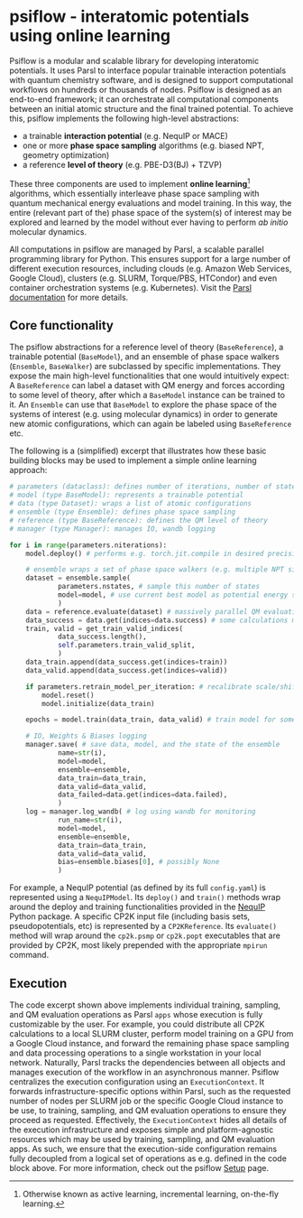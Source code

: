 # **psiflow** - interatomic potentials using online learning

Psiflow is a modular and scalable library for developing interatomic potentials.
It uses Parsl to interface popular trainable interaction potentials with
quantum chemistry software, and is designed to support computational workflows
on hundreds or thousands of nodes.
Psiflow is designed as an end-to-end framework; it can orchestrate all
computational components between an initial atomic structure and the final
trained potential.
To achieve this, psiflow implements the following high-level abstractions:

- a trainable **interaction potential** (e.g. NequIP or MACE)
- one or more **phase space sampling** algorithms (e.g. biased NPT, geometry optimization)
- a reference **level of theory** (e.g. PBE-D3(BJ) + TZVP)

These three components are used to implement **online learning**[^1] algorithms,
which essentially interleave phase space sampling with
quantum mechanical energy evaluations and model training.
In this way, the entire (relevant part of the) phase space of the system(s)
of interest may be explored and learned by the model without ever having to
perform *ab initio* molecular dynamics.

All computations in psiflow are managed by Parsl, a scalable parallel programming
library for Python.
This ensures support for a large number of different execution resources,
including clouds (e.g. Amazon Web Services, Google Cloud),
clusters (e.g. SLURM, Torque/PBS, HTCondor)
and even container orchestration systems (e.g. Kubernetes).
Visit the [Parsl documentation](https://parsl.readthedocs.io/en/stable/) for more details.


## Core functionality 

The psiflow abstractions for a reference level of theory (`BaseReference`), 
a trainable potential (`BaseModel`), and an ensemble of phase space walkers
(`Ensemble`, `BaseWalker`) are subclassed by specific implementations.
They expose the main high-level functionalities that one would intuitively
expect: A `BaseReference` can label a dataset with QM energy and forces according
to some level of theory, after which a `BaseModel` instance can be trained to it.
An `Ensemble` can use that `BaseModel` to explore the phase space of the systems
of interest (e.g. using molecular dynamics) in order to generate new
atomic configurations, which can again be labeled using `BaseReference` etc.

The following is a (simplified) excerpt that illustrates how these basic
building blocks may be used to implement a simple online
learning approach:

```py
# parameters (dataclass): defines number of iterations, number of states to sample etc.
# model (type BaseModel): represents a trainable potential
# data (type Dataset): wraps a list of atomic configurations
# ensemble (type Ensemble): defines phase space sampling
# reference (type BaseReference): defines the QM level of theory
# manager (type Manager): manages IO, wandb logging

for i in range(parameters.niterations):
    model.deploy() # performs e.g. torch.jit.compile in desired precision

    # ensemble wraps a set of phase space walkers (e.g. multiple NPT simulations)
    dataset = ensemble.sample(
            parameters.nstates, # sample this number of states
            model=model, # use current best model as potential energy surface
            )
    data = reference.evaluate(dataset) # massively parallel QM evaluation of sampled states
    data_success = data.get(indices=data.success) # some calculations may fail!
    train, valid = get_train_valid_indices(
            data_success.length(),
            self.parameters.train_valid_split,
            )
    data_train.append(data_success.get(indices=train))
    data_valid.append(data_success.get(indices=valid))

    if parameters.retrain_model_per_iteration: # recalibrate scale/shift/avg_num_neighbors
        model.reset()
        model.initialize(data_train)

    epochs = model.train(data_train, data_valid) # train model for some time

    # IO, Weights & Biases logging
    manager.save( # save data, model, and the state of the ensemble
            name=str(i),
            model=model,
            ensemble=ensemble,
            data_train=data_train,
            data_valid=data_valid,
            data_failed=data.get(indices=data.failed),
            )
    log = manager.log_wandb( # log using wandb for monitoring
            run_name=str(i),
            model=model,
            ensemble=ensemble,
            data_train=data_train,
            data_valid=data_valid,
            bias=ensemble.biases[0], # possibly None
            )
```

For example, a NequIP potential (as defined by its full `config.yaml`) is
represented using a `NequIPModel`.
Its `deploy()` and `train()` methods wrap around the deploy and training
functionalities provided in the [NequIP](github.com/mir-group/nequip.git) Python package.
A specific CP2K input file (including basis sets, pseudopotentials, etc)
is represented by a `CP2KReference`. Its `evaluate()` method will wrap around
the `cp2k.psmp` or `cp2k.popt` executables that are provided by CP2K,
most likely prepended with the appropriate `mpirun` command.


## Execution
The code excerpt shown above implements individual training, sampling, and
QM evaluation operations as Parsl `apps` whose execution is fully customizable
by the user.
For example, you could distribute all CP2K calculations to a local SLURM cluster,
perform model training on a GPU from a Google Cloud instance, and forward
the remaining phase space sampling and data processing operations to a single
workstation in your local network.
Naturally, Parsl tracks the dependencies between all objects and manages execution of the workflow
in an asynchronous manner.
Psiflow centralizes the execution configuration using an `ExecutionContext`.
It forwards infrastructure-specific options within Parsl, such as the requested number of nodes
per SLURM job or the specific Google Cloud instance to be use, to training,
sampling, and QM evaluation operations to ensure they proceed as requested.
Effectively, the `ExecutionContext` hides all details of the execution
infrastructure and exposes simple and platform-agnostic resources which may be
used by training, sampling, and QM evaluation apps.
As such, we ensure that the execution-side configuration remains fully decoupled
from a logical set of operations as e.g. defined in the code block above.
For more information, check out the psiflow [Setup](setup.md) page.


[^1]: Otherwise known as active learning, incremental learning, on-the-fly learning.
